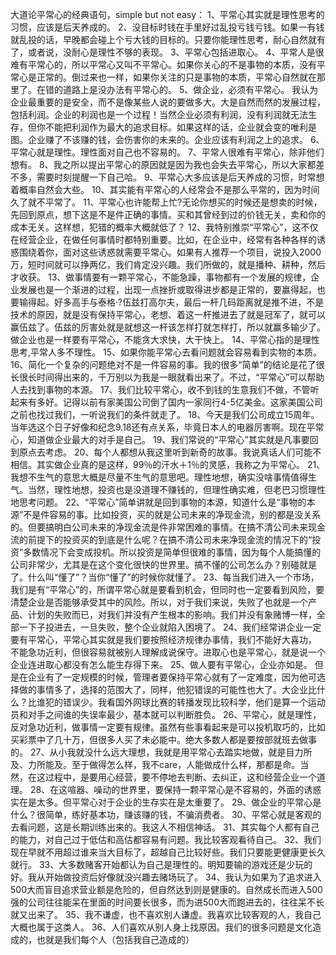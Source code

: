 
大道论平常心的经典语句，simple but not easy：
1、平常心其实就是理性思考的习惯，应该是后天养成的。
2、没目标时钱在手里好过乱投亏钱亏钱。如果一有钱就乱投的话，早晚都会碰上个亏大钱的目标的。只要你能理性思考，耐心自然就有了，或者说，没耐心是理性不够的表现。
3、平常心包括进取心。
4、平常人是很难有平常心的，所以平常心又叫不平常心。如果你关心的不是事物的本质，没有平常心是正常的。倒过来也一样，如果你关注的只是事物的本质，平常心自然就在那里了。在错的道路上是没办法有平常心的。
5、做企业，必须有平常心。
我认为企业最重要的是安全，而不是像某些人说的要做多大。大是自然而然的发展过程，包括利润。企业的利润也是一个过程！当然企业必须有利润，没有利润就无法生存，但你不能把利润作为最大的追求目标。如果这样的话，企业就会变的唯利是图。企业赚了不该赚的钱，会伤害你的未来的。企业应该有利润之上的追求。
6、平常心就是理性。理性面对自己也不容易的。
7、平常人很难有平常心，除非他们想有。
8、我之所以提出平常心的原因就是因为我也会失去平常心，所以大家都差不多，需要时刻提醒一下自己哈。
9、平常心大多应该是后天养成的习惯，时常想着概率自然会大些。
10、其实能有平常心的人经常会不是那么平常的，因为时间久了就不平常了。
11、平常心也许能帮上忙?无论你想买的时候还是想卖的时候，先回到原点，想下这是不是件正确的事情。买和其曾经到过的价钱无关，卖和你的成本无关。这样想，犯错的概率大概就低了？
12、我特别推崇“平常心”，这不仅在经营企业，在做任何事情时都特别重要。比如，在企业中，经常有各种各样的诱惑围绕着你，面对这些诱惑就需要平常心。如果有人推荐一个项目，说投入2000万，短时间就可以挣两亿，我们肯定没兴趣。我们所做的，就是播种、耕种，然后才收获。
13、做事情要有一颗平常心，不能急躁，事物都有一个发展的规律，企业发展也是一个渐进的过程，出现一点挫折或取得进步都是正常的，要赢得起，也要输得起。好多高手与泰格·?伍兹打高尔夫，最后一杆几码距离就是推不进，不是技术的原因，就是没有保持平常心，老想、着这一杆推进去了就是冠军了，就可以赢伍兹了。伍兹的厉害处就是就想这一杆该怎样打就怎样打，所以就赢多输少了。做企业也是一样要有平常心，不能贪大求快，大干快上。
14、平常心指的是理性思考,平常人多不理性。
15、如果你能平常心去看问题就会容易看到实物的本质。
16、简化一个复杂的问题绝对不是一件容易的事。我的很多“简单”的结论是花了很长很长时间得出来的，千万别以为我是一眼就看出来了。不过，“平常心”可以帮助人去找到事物的本源。
17、我们比较平常心，收不到钱的生意我们不做，不管听起来有多好。记得以前有家美国公司倒了国内一家同行4-5亿美金。这家美国公司之前也找过我们，一听说我们的条件就走了。
18、今天是我们公司成立15周年。当年选这个日子好像和纪念9.18还有点关系，毕竟日本人的电器厉害啊。现在平常心，知道做企业最大的对手是自己。
19、我们常说的“平常心”其实就是凡事要回到原点去考虑。
20、每个人都想从我这里听到新奇的故事。我说真话人们可能不相信。其实做企业真的是这样，99％的汗水＋1％的灵感，我称之为平常心。
21、我想不生气的意思大概是尽量不生气的意思吧。理性地想，确实没啥事情值得生气。当然，理性地想，投资也是没道理不赚钱的，但理性确实难，但老巴习惯理性地思考问题。
22、“平常心”简单讲就是回到事物的本源，知道什么是“事物的本源”不是件容易的事。比如投资，买的就是公司未来的净现金流，别的都是没关系的。但要搞明白公司未来的净现金流是件非常困难的事情。在搞不清公司未来现金流的前提下的投资买的到底是什么呢？在搞不清公司未来净现金流的情况下的“投资”多数情况下会变成投机。所以投资是简单但很难的事情，因为每个人能搞懂的公司非常少，尤其是在这个变化很快的世界里。搞不懂的公司怎么办？别碰就是了。什么叫“懂了”？当你“懂了”的时候你就懂了。
23、每当我们进入一个市场，我们是有“平常心”的，所谓平常心就是要看到机会，但同时也一定要看到风险，要清楚企业是否能够承受其中的风险。所以，对于我们来说，失败了也就是一个产品、计划的失败而已，对我们并没有产生根本的影响。我们并没有象赌博一样，全部一下子投进去，一旦失败，整个企业就陷入困境了。
24、我们经常讲企业一定要有平常心，平常心其实就是我们要按照经济规律办事情，我们不能好大喜功， 不能急功近利，但很容易就被别人理解成说保守。进取心也是平常心，就是说一个企业连进取心都没有怎么能生存得下来。
25、做人要有平常心，企业亦如是。
但是在企业有了一定规模的时候，管理者要保持平常心就有了一定难度，因为他可选择做的事情多了，选择的范围大了，同样，他犯错误的可能性也大了。大企业比什么？比谁犯的错误少。我看国外网球比赛的转播发现比较科学，他们是算一个运动员和对手之间谁的失误率最少，基本就可以判断胜负。
26、平常心，就是理性，反对急功近利，做事情一定要有规律。虽然有些事看起来是可以投机取巧的，比如买彩票中了几十万，但很多人买了未必能中。绝大多数人都是要按部就班去做事的。
27、从小我就没什么远大理想，我就是用平常心去踏实地做，就是目力所及、力所能及。至于做得怎么样，我不care，人能做成什么样，那都是命。当然，在这过程中，是要用心经营，要不停地去判断、去纠正，这和经营企业一个道理。
28、在这喧器、噪动的世界里，要保持一颗平常心是不容易的，外面的诱惑实在是太多。但平常心对于企业的生存实在是太重要了。
29、做企业的平常心是什么？很简单，练好基本功，赚该赚的钱，不骗消费者。
30、平常心就是客观的去看问题，这是长期训练出来的。我这人不相信神话。
31、其实每个人都有自己的能力，对自己过于低估和高估都容易有问题。我比较客观看待自己。
32、我们现在早就不用超过谁来当大目标了，超越自己比较好些。我们只要能更健康更长久就行。
33、大多数赌客开始都认为自己是理性的。明知要输的游戏还是少玩的好。我从开始做投资后好像就没兴趣去赌场玩了。
34、我认为如果为了追求进入500大而盲目追求营业额是危险的，但自然达到则是健康的。自然成长而进入500强的公司往往能呆在里面的时间要长很多，而为进500大而跑进去的，往往呆不长就又出来了。
35、我不谦虚，也不喜欢别人谦虚。我喜欢比较客观的人，我自己大概也属于这类人。
36、人们喜欢从别人身上找原因。我们的很多问题是文化造成的，也就是我们每个人（包括我自己造成的）
